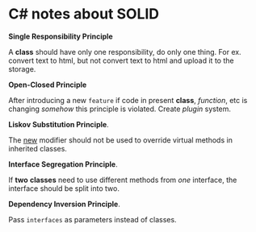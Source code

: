 # C# notes about SOLID

**Single Responsibility Principle**

A **class** should have only one responsibility, do only one thing. For ex. convert text to html, but not convert text to html and upload it to the storage.

**Open-Closed Principle**

After introducing a new `feature` if code in present **class**, *function*, etc is changing *somehow* this principle is violated.
Create *plugin* system.

**Liskov Substitution Principle**. 

The [new](https://learn.microsoft.com/en-us/dotnet/csharp/programming-guide/classes-and-structs/knowing-when-to-use-override-and-new-keywords) modifier should not be used to override virtual methods in inherited classes.

**Interface Segregation Principle**.

If **two** **classes** need to use different methods from *one* interface, the interface should be split into two.

**Dependency Inversion Principle**. 

Pass `interfaces` as parameters instead of classes.